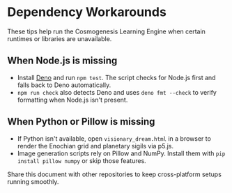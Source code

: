# Dependency Workarounds

These tips help run the Cosmogenesis Learning Engine when certain runtimes or libraries are unavailable.

## When Node.js is missing
- Install [Deno](https://deno.com/) and run `npm test`. The script checks for Node.js first and falls back to Deno automatically.
- `npm run check` also detects Deno and uses `deno fmt --check` to verify formatting when Node.js isn't present.

## When Python or Pillow is missing
- If Python isn't available, open `visionary_dream.html` in a browser to render the Enochian grid and planetary sigils via p5.js.
- Image generation scripts rely on Pillow and NumPy. Install them with `pip install pillow numpy` or skip those features.

Share this document with other repositories to keep cross-platform setups running smoothly.
